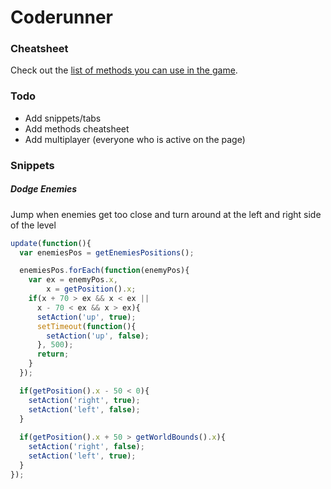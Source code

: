 Coderunner
==========

### Cheatsheet
Check out the [list of methods you can use in the game](https://github.com/kvendrik/coderunner/blob/gh-pages/dev/js/modules/game/publicMethods.js).

### Todo
* Add snippets/tabs
* Add methods cheatsheet
* Add multiplayer (everyone who is active on the page)

### Snippets

##### Dodge Enemies
Jump when enemies get too close and turn around at the left and right side of the level
```javascript
update(function(){
  var enemiesPos = getEnemiesPositions();

  enemiesPos.forEach(function(enemyPos){
    var ex = enemyPos.x,
        x = getPosition().x;
    if(x + 70 > ex && x < ex ||
      x - 70 < ex && x > ex){
      setAction('up', true);
      setTimeout(function(){
        setAction('up', false);
      }, 500);
      return;
    }
  });

  if(getPosition().x - 50 < 0){
    setAction('right', true);
    setAction('left', false);
  }
  
  if(getPosition().x + 50 > getWorldBounds().x){
    setAction('right', false);
    setAction('left', true);
  }
});
```
